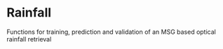 # Rainfall
Functions for training, prediction and validation of an MSG based optical rainfall retrieval
